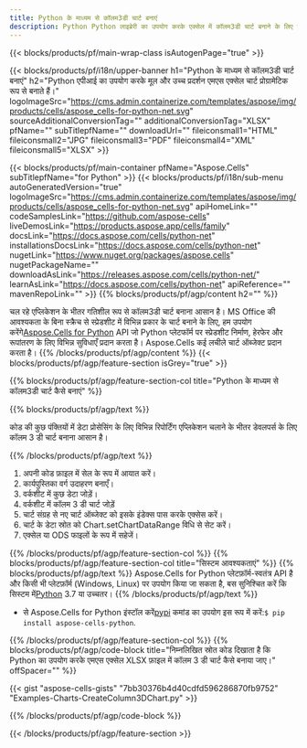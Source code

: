 ```yaml
---
title: Python के माध्यम से कॉलम3डी चार्ट बनाएं
description: Python Python लाइब्रेरी का उपयोग करके एक्सेल में कॉलम3डी चार्ट बनाने के लिए नमूना कोड। Python आधारित एप्लिकेशन के भीतर MS Excel में Column3D चार्ट बनाने के लिए इस कोड का उपयोग करें।
---
```

{{< blocks/products/pf/main-wrap-class isAutogenPage="true" >}}

{{< blocks/products/pf/i18n/upper-banner h1="Python के माध्यम से कॉलम3डी चार्ट बनाएं" h2="Python एपीआई का उपयोग करके मूल और उच्च प्रदर्शन एमएस एक्सेल चार्ट प्रोग्रामेटिक रूप से बनाते हैं।" logoImageSrc="https://cms.admin.containerize.com/templates/aspose/img/products/cells/aspose_cells-for-python-net.svg" sourceAdditionalConversionTag="" additionalConversionTag="XLSX" pfName="" subTitlepfName="" downloadUrl="" fileiconsmall1="HTML" fileiconsmall2="JPG" fileiconsmall3="PDF" fileiconsmall4="XML" fileiconsmall5="XLSX" >}}

{{< blocks/products/pf/main-container pfName="Aspose.Cells" subTitlepfName="for Python" >}}
{{< blocks/products/pf/i18n/sub-menu autoGeneratedVersion="true" logoImageSrc="https://cms.admin.containerize.com/templates/aspose/img/products/cells/aspose_cells-for-python-net.svg" apiHomeLink="" codeSamplesLink="https://github.com/aspose-cells" liveDemosLink="https://products.aspose.app/cells/family" docsLink="https://docs.aspose.com/cells/python-net" installationsDocsLink="https://docs.aspose.com/cells/python-net" nugetLink="https://www.nuget.org/packages/aspose.cells" nugetPackageName="" downloadAsLink="https://releases.aspose.com/cells/python-net/" learnAsLink="https://docs.aspose.com/cells/python-net" apiReference="" mavenRepoLink="" >}}
{{% blocks/products/pf/agp/content h2="" %}}

 चल रहे एप्लिकेशन के भीतर गतिशील रूप से कॉलम3डी चार्ट बनाना आसान है। MS Office की आवश्यकता के बिना स्क्रैच से स्प्रेडशीट में विभिन्न प्रकार के चार्ट बनाने के लिए, हम उपयोग करेंगे[Aspose.Cells for Python](https://pypi.org/project/aspose-cells-python) API जो Python प्लेटफॉर्म पर स्प्रेडशीट निर्माण, हेरफेर और रूपांतरण के लिए विभिन्न सुविधाएँ प्रदान करता है। Aspose.Cells कई लचीले चार्ट ऑब्जेक्ट प्रदान करता है।
{{% /blocks/products/pf/agp/content %}}
{{< blocks/products/pf/agp/feature-section isGrey="true" >}}

{{% blocks/products/pf/agp/feature-section-col title="Python के माध्यम से कॉलम3डी चार्ट कैसे बनाएं" %}}

{{% blocks/products/pf/agp/text %}}

कोड की कुछ पंक्तियों में डेटा प्रोसेसिंग के लिए विभिन्न रिपोर्टिंग एप्लिकेशन चलाने के भीतर डेवलपर्स के लिए कॉलम 3 डी चार्ट बनाना आसान है।

{{% /blocks/products/pf/agp/text %}}

1. अपनी कोड फ़ाइल में सेल के रूप में आयात करें।
1. कार्यपुस्तिका वर्ग उदाहरण बनाएँ।
1. वर्कशीट में कुछ डेटा जोड़ें।
1. वर्कशीट में कॉलम 3 डी चार्ट जोड़ें
1. चार्ट संग्रह से नए चार्ट ऑब्जेक्ट को इसके इंडेक्स पास करके एक्सेस करें।
1. चार्ट के डेटा स्रोत को Chart.setChartDataRange विधि से सेट करें।
1. एक्सेल या ODS फाइलों के रूप में सहेजें।

{{% /blocks/products/pf/agp/feature-section-col %}}
{{% blocks/products/pf/agp/feature-section-col title="सिस्टम आवश्यकताएं" %}}
{{% blocks/products/pf/agp/text %}}
Aspose.Cells for Python प्लेटफ़ॉर्म-स्वतंत्र API है और किसी भी प्लेटफ़ॉर्म (Windows, Linux) पर उपयोग किया जा सकता है, बस सुनिश्चित करें कि सिस्टम में[Python](https://www.python.org/downloads/) 3.7 या उच्चतर।
{{% /blocks/products/pf/agp/text %}}

- से Aspose.Cells for Python इंस्टॉल करें<a href="https://pypi.org/project/aspose-cells-python/">pypi</a> कमांड का उपयोग इस रूप में करें:<code>$ pip install aspose-cells-python</code>.

{{% /blocks/products/pf/agp/feature-section-col %}}
{{% blocks/products/pf/agp/code-block title="निम्नलिखित स्रोत कोड दिखाता है कि Python का उपयोग करके एमएस एक्सेल XLSX फ़ाइल में कॉलम 3 डी चार्ट कैसे बनाया जाए।" offSpacer="" %}}

{{< gist "aspose-cells-gists" "7bb30376b4d40cdfd596286870fb9752" "Examples-Charts-CreateColumn3DChart.py" >}}

{{% /blocks/products/pf/agp/code-block %}}

{{< /blocks/products/pf/agp/feature-section >}}

<!-- aboutfile Starts -->

